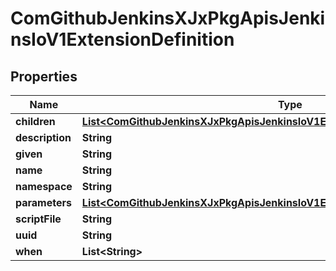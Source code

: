 
# ComGithubJenkinsXJxPkgApisJenkinsIoV1ExtensionDefinition

## Properties
Name | Type | Description | Notes
------------ | ------------- | ------------- | -------------
**children** | [**List&lt;ComGithubJenkinsXJxPkgApisJenkinsIoV1ExtensionDefinitionChildReference&gt;**](ComGithubJenkinsXJxPkgApisJenkinsIoV1ExtensionDefinitionChildReference.md) |  |  [optional]
**description** | **String** |  |  [optional]
**given** | **String** |  |  [optional]
**name** | **String** |  | 
**namespace** | **String** |  | 
**parameters** | [**List&lt;ComGithubJenkinsXJxPkgApisJenkinsIoV1ExtensionParameter&gt;**](ComGithubJenkinsXJxPkgApisJenkinsIoV1ExtensionParameter.md) |  |  [optional]
**scriptFile** | **String** |  |  [optional]
**uuid** | **String** |  | 
**when** | **List&lt;String&gt;** |  |  [optional]



